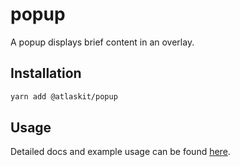 # popup

A popup displays brief content in an overlay.

## Installation

```sh
yarn add @atlaskit/popup
```

## Usage

Detailed docs and example usage can be found [here](https://atlassian.design/components/popup/).
